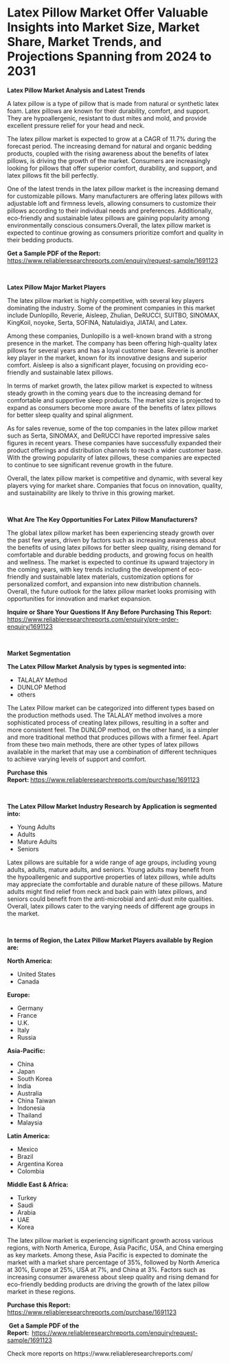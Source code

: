 <p><h1>Latex Pillow Market Offer Valuable Insights into Market Size, Market Share, Market Trends, and Projections Spanning from 2024 to 2031</h1></p><p><strong>Latex Pillow Market Analysis and Latest Trends</strong></p>
<p><p>A latex pillow is a type of pillow that is made from natural or synthetic latex foam. Latex pillows are known for their durability, comfort, and support. They are hypoallergenic, resistant to dust mites and mold, and provide excellent pressure relief for your head and neck.</p><p>The latex pillow market is expected to grow at a CAGR of 11.7% during the forecast period. The increasing demand for natural and organic bedding products, coupled with the rising awareness about the benefits of latex pillows, is driving the growth of the market. Consumers are increasingly looking for pillows that offer superior comfort, durability, and support, and latex pillows fit the bill perfectly.</p><p>One of the latest trends in the latex pillow market is the increasing demand for customizable pillows. Many manufacturers are offering latex pillows with adjustable loft and firmness levels, allowing consumers to customize their pillows according to their individual needs and preferences. Additionally, eco-friendly and sustainable latex pillows are gaining popularity among environmentally conscious consumers.Overall, the latex pillow market is expected to continue growing as consumers prioritize comfort and quality in their bedding products.</p></p>
<p><strong>Get a Sample PDF of the Report:&nbsp;</strong> <a href="https://www.reliableresearchreports.com/enquiry/request-sample/1691123">https://www.reliableresearchreports.com/enquiry/request-sample/1691123</a></p>
<p>&nbsp;</p>
<p><strong>Latex Pillow Major Market Players</strong></p>
<p><p>The latex pillow market is highly competitive, with several key players dominating the industry. Some of the prominent companies in this market include Dunlopillo, Reverie, Aisleep, Zhulian, DeRUCCI, SUITBO, SINOMAX, KingKoil, noyoke, Serta, SOFINA, Natulaidiya, JIATAI, and Latex.</p><p>Among these companies, Dunlopillo is a well-known brand with a strong presence in the market. The company has been offering high-quality latex pillows for several years and has a loyal customer base. Reverie is another key player in the market, known for its innovative designs and superior comfort. Aisleep is also a significant player, focusing on providing eco-friendly and sustainable latex pillows.</p><p>In terms of market growth, the latex pillow market is expected to witness steady growth in the coming years due to the increasing demand for comfortable and supportive sleep products. The market size is projected to expand as consumers become more aware of the benefits of latex pillows for better sleep quality and spinal alignment.</p><p>As for sales revenue, some of the top companies in the latex pillow market such as Serta, SINOMAX, and DeRUCCI have reported impressive sales figures in recent years. These companies have successfully expanded their product offerings and distribution channels to reach a wider customer base. With the growing popularity of latex pillows, these companies are expected to continue to see significant revenue growth in the future.</p><p>Overall, the latex pillow market is competitive and dynamic, with several key players vying for market share. Companies that focus on innovation, quality, and sustainability are likely to thrive in this growing market.</p></p>
<p>&nbsp;</p>
<p><strong>What Are The Key Opportunities For Latex Pillow Manufacturers?</strong></p>
<p><p>The global latex pillow market has been experiencing steady growth over the past few years, driven by factors such as increasing awareness about the benefits of using latex pillows for better sleep quality, rising demand for comfortable and durable bedding products, and growing focus on health and wellness. The market is expected to continue its upward trajectory in the coming years, with key trends including the development of eco-friendly and sustainable latex materials, customization options for personalized comfort, and expansion into new distribution channels. Overall, the future outlook for the latex pillow market looks promising with opportunities for innovation and market expansion.</p></p>
<p><strong>Inquire or Share Your Questions If Any Before Purchasing This Report:</strong> <a href="https://www.reliableresearchreports.com/enquiry/pre-order-enquiry/1691123">https://www.reliableresearchreports.com/enquiry/pre-order-enquiry/1691123</a></p>
<p>&nbsp;</p>
<p><strong>Market Segmentation</strong></p>
<p><strong>The Latex Pillow Market Analysis by types is segmented into:</strong></p>
<p><ul><li>TALALAY Method</li><li>DUNLOP Method</li><li>others</li></ul></p>
<p><p>The Latex Pillow market can be categorized into different types based on the production methods used. The TALALAY method involves a more sophisticated process of creating latex pillows, resulting in a softer and more consistent feel. The DUNLOP method, on the other hand, is a simpler and more traditional method that produces pillows with a firmer feel. Apart from these two main methods, there are other types of latex pillows available in the market that may use a combination of different techniques to achieve varying levels of support and comfort.</p></p>
<p><strong>Purchase this Report:&nbsp;</strong><a href="https://www.reliableresearchreports.com/purchase/1691123">https://www.reliableresearchreports.com/purchase/1691123</a></p>
<p>&nbsp;</p>
<p><strong>The Latex Pillow Market Industry Research by Application is segmented into:</strong></p>
<p><ul><li>Young Adults</li><li>Adults</li><li>Mature Adults</li><li>Seniors</li></ul></p>
<p><p>Latex pillows are suitable for a wide range of age groups, including young adults, adults, mature adults, and seniors. Young adults may benefit from the hypoallergenic and supportive properties of latex pillows, while adults may appreciate the comfortable and durable nature of these pillows. Mature adults might find relief from neck and back pain with latex pillows, and seniors could benefit from the anti-microbial and anti-dust mite qualities. Overall, latex pillows cater to the varying needs of different age groups in the market.</p></p>
<p>&nbsp;</p>
<p><strong>In terms of Region, the Latex Pillow Market Players available by Region are:</strong></p>
<p>
    <p> <strong> North America: </strong>
        <ul>
            <li>United States</li>
            <li>Canada</li>
        </ul>
        </p> 
    <p> <strong> Europe: </strong>
        <ul>
            <li>Germany</li>
            <li>France</li>
            <li>U.K.</li>
            <li>Italy</li>
            <li>Russia</li>
        </ul>
        </p> 
    <p> <strong> Asia-Pacific: </strong>
        <ul>
            <li>China</li>
            <li>Japan</li>
            <li>South Korea</li>
            <li>India</li>
            <li>Australia</li>
            <li>China Taiwan</li>
            <li>Indonesia</li>
            <li>Thailand</li>
            <li>Malaysia</li>
        </ul>
        </p> 
    <p> <strong> Latin America: </strong>
        <ul>
            <li>Mexico</li>
            <li>Brazil</li>
            <li>Argentina Korea</li>
            <li>Colombia</li>
        </ul>
        </p> 
    <p> <strong> Middle East & Africa: </strong>
        <ul>
            <li>Turkey</li>
            <li>Saudi</li>
            <li>Arabia</li>
            <li>UAE</li>
            <li>Korea</li>
        </ul>
    </p>
    </p>
<p><p>The latex pillow market is experiencing significant growth across various regions, with North America, Europe, Asia Pacific, USA, and China emerging as key markets. Among these, Asia Pacific is expected to dominate the market with a market share percentage of 35%, followed by North America at 30%, Europe at 25%, USA at 7%, and China at 3%. Factors such as increasing consumer awareness about sleep quality and rising demand for eco-friendly bedding products are driving the growth of the latex pillow market in these regions.</p></p>
<p><strong>Purchase this Report: </strong><a href="https://www.reliableresearchreports.com/purchase/1691123">https://www.reliableresearchreports.com/purchase/1691123</a></p>
<p>&nbsp;<strong>Get a Sample PDF of the Report:&nbsp;&nbsp;</strong><a href="https://www.reliableresearchreports.com/enquiry/request-sample/1691123">https://www.reliableresearchreports.com/enquiry/request-sample/1691123</a></p>
<p><strong></strong></p>
<p>Check more reports on https://www.reliableresearchreports.com/</p>